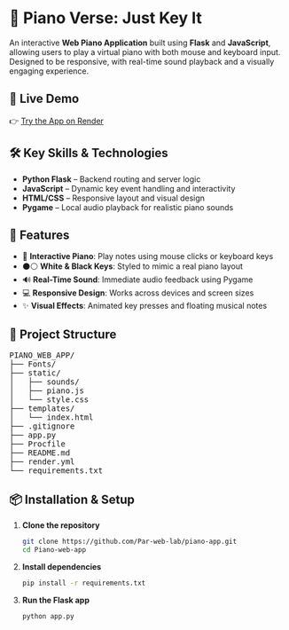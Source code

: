 # 🎹 Piano Verse: Just Key It
An interactive **Web Piano Application** built using **Flask** and **JavaScript**, allowing users to play a virtual piano with both mouse and keyboard input. Designed to be responsive, with real-time sound playback and a visually engaging experience.

## 🚀 Live Demo
👉 [Try the App on Render](https://piano-app-a0o0.onrender.com/)  

## 🛠️ Key Skills & Technologies

- **Python Flask** – Backend routing and server logic  
- **JavaScript** – Dynamic key event handling and interactivity  
- **HTML/CSS** – Responsive layout and visual design  
- **Pygame** – Local audio playback for realistic piano sounds


## 🎯 Features

- 🎹 **Interactive Piano**: Play notes using mouse clicks or keyboard keys  
- ⚫⚪ **White & Black Keys**: Styled to mimic a real piano layout  
- 🔊 **Real-Time Sound**: Immediate audio feedback using Pygame  
- 💻 **Responsive Design**: Works across devices and screen sizes  
- ✨ **Visual Effects**: Animated key presses and floating musical notes

## 📁 Project Structure
<pre>
PIANO_WEB_APP/
├── Fonts/                  
├── static/
│   ├── sounds/             
│   ├── piano.js            
│   └── style.css           
├── templates/
│   └── index.html          
├── .gitignore             
├── app.py                  
├── Procfile                
├── README.md               
├── render.yml              
└── requirements.txt 
</pre>

## 📦 Installation & Setup

1. **Clone the repository**
   ```bash
   git clone https://github.com/Par-web-lab/piano-app.git
   cd Piano-web-app
   ```

2. **Install dependencies**
   ```bash
   pip install -r requirements.txt
   ```

3. **Run the Flask app**
   ```bash
   python app.py
   ```